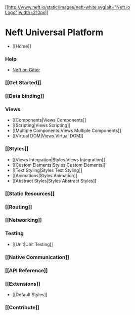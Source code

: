 [[[http://www.neft.io/static/images/neft-white.svg|alt="Neft.io Logo"|width=210px]]](http://neft.io)

# Neft Universal Platform

- [[Home]]

### Help
- [Neft on Gitter](https://gitter.im/Neft-io/neft)

### [[Get Started]]

### [[Data binding]]

### Views
- [[Components|Views Components]]
- [[Scripting|Views Scripting]]
- [[Multiple Components|Views Multiple Components]]
- [[Virtual DOM|Views Virtual DOM]]

### [[Styles]]
- [[Views Integration|Styles Views Integration]]
- [[Custom Elements|Styles Custom Elements]]
- [[Text Styling|Styles Text Styling]]
- [[Animations|Styles Animation]]
- [[Abstract Styles|Styles Abstract Styles]]

### [[Static Resources]]

### [[Routing]]

### [[Networking]]

### Testing
- [[Unit|Unit Testing]]

### [[Native Communication]]

### [[API Reference]]

### [[Extensions]]
- [[Default Styles]]

### [[Contribute]]